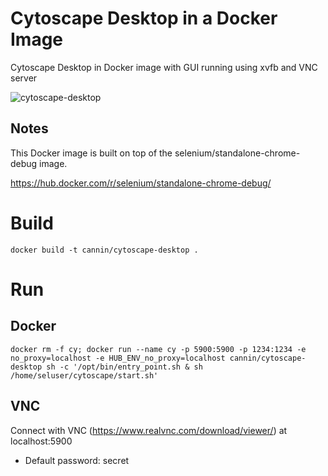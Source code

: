 # Cytoscape Desktop in a Docker Image

Cytoscape Desktop in Docker image with GUI running using xvfb and VNC server

![cytoscape-desktop](cytoscape-desktop.png)

## Notes

This Docker image is built on top of the selenium/standalone-chrome-debug image.

https://hub.docker.com/r/selenium/standalone-chrome-debug/

# Build
```
docker build -t cannin/cytoscape-desktop .
```

# Run

## Docker
```
docker rm -f cy; docker run --name cy -p 5900:5900 -p 1234:1234 -e no_proxy=localhost -e HUB_ENV_no_proxy=localhost cannin/cytoscape-desktop sh -c '/opt/bin/entry_point.sh & sh /home/seluser/cytoscape/start.sh'
```

## VNC

Connect with VNC (https://www.realvnc.com/download/viewer/) at localhost:5900

* Default password: secret
